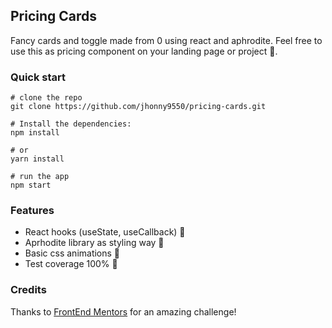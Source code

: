 ## Pricing Cards

Fancy cards and toggle made from 0 using react and aphrodite. Feel free to use this as pricing component on your landing page or project 🤠.

### Quick start

```
# clone the repo
git clone https://github.com/jhonny9550/pricing-cards.git

# Install the dependencies:
npm install

# or
yarn install

# run the app
npm start
```

### Features

* React hooks (useState, useCallback) 🚀
* Aprhodite library as styling way 💅
* Basic css animations 👋
* Test coverage 100% 🔨

### Credits

Thanks to [FrontEnd Mentors](https://www.frontendmentor.io/challenges/pricing-component-with-toggle-8vPwRMIC) for an amazing challenge!

